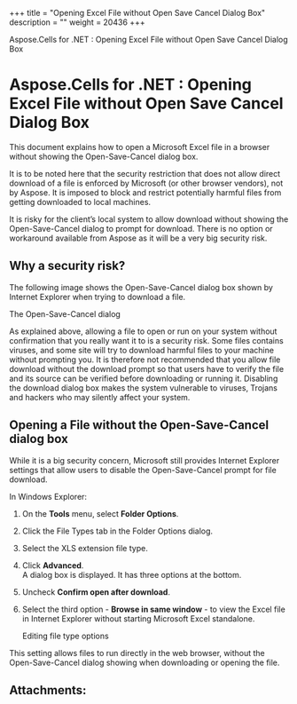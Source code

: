 +++
title = "Opening Excel File without Open Save Cancel Dialog Box" 
description = "" 
weight = 20436 
+++

Aspose.Cells for .NET : Opening Excel File without Open Save Cancel Dialog Box  

# Aspose.Cells for .NET : Opening Excel File without Open Save Cancel Dialog Box


This document explains how to open a Microsoft Excel file in a browser without showing the Open-Save-Cancel dialog box.

It is to be noted here that the security restriction that does not allow direct download of a file is enforced by Microsoft (or other browser vendors), not by Aspose. It is imposed to block and restrict potentially harmful files from getting downloaded to local machines.

It is risky for the client’s local system to allow download without showing the Open-Save-Cancel dialog to prompt for download. There is no option or workaround available from Aspose as it will be a very big security risk.

## Why a security risk?

The following image shows the Open-Save-Cancel dialog box shown by Internet Explorer when trying to download a file.

The Open-Save-Cancel dialog


As explained above, allowing a file to open or run on your system without confirmation that you really want it to is a security risk. Some files contains viruses, and some site will try to download harmful files to your machine without prompting you. It is therefore not recommended that you allow file download without the download prompt so that users have to verify the file and its source can be verified before downloading or running it. Disabling the download dialog box makes the system vulnerable to viruses, Trojans and hackers who may silently affect your system.

## Opening a File without the Open-Save-Cancel dialog box

While it is a big security concern, Microsoft still provides Internet Explorer settings that allow users to disable the Open-Save-Cancel prompt for file download.

In Windows Explorer:

1.  On the **Tools** menu, select **Folder Options**.
2.  Click the File Types tab in the Folder Options dialog.
3.  Select the XLS extension file type.
4.  Click **Advanced**.  
    A dialog box is displayed. It has three options at the bottom.
5.  Uncheck **Confirm open after download**.
6.  Select the third option - **Browse in same window** - to view the Excel file in Internet Explorer without starting Microsoft Excel standalone.  
    
    Editing file type options
    
    

This setting allows files to run directly in the web browser, without the Open-Save-Cancel dialog showing when downloading or opening the file.

## Attachments:


